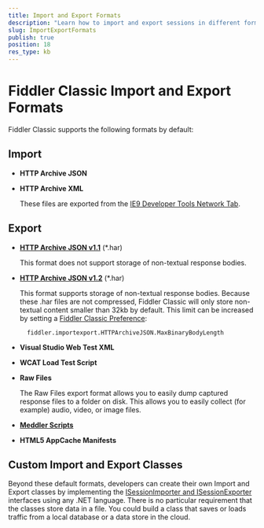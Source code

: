 ```yaml
---
title: Import and Export Formats
description: "Learn how to import and export sessions in different formats through the Fiddler Classic UI."
slug: ImportExportFormats
publish: true
position: 18
res_type: kb
---
```


Fiddler Classic Import and Export Formats
=================================

Fiddler Classic supports the following formats by default:

Import
------

+ **HTTP Archive JSON**

+ **HTTP Archive XML**
  
   These files are exported from the [IE9 Developer Tools Network Tab][1].

Export
------

+ **[HTTP Archive JSON v1.1][2]** (*.har)

   This format does not support storage of non-textual response bodies.

+ **[HTTP Archive JSON v1.2][3]** (*.har)

   This format supports storage of non-textual response bodies. Because these .har files are not compressed, Fiddler Classic will only store non-textual content smaller than 32kb by default. This limit can be increased by setting a [Fiddler Classic Preference][5]: 
   
        fiddler.importexport.HTTPArchiveJSON.MaxBinaryBodyLength

+ **Visual Studio Web Test XML**

+ **WCAT Load Test Script**

+ **Raw Files**

   The Raw Files export format allows you to easily dump captured response files to a folder on disk. This allows you to easily collect (for example) audio, video, or image files.

+ **[Meddler Scripts][4]**

+ **HTML5 AppCache Manifests**

Custom Import and Export Classes
--------------------------------

Beyond these default formats, developers can create their own Import and Export classes by implementing the [ISessionImporter and ISessionExporter][6] interfaces using any .NET language. There is no particular requirement that the classes store data in a file. You could build a class that saves or loads traffic from a local database or a data store in the cloud.

[1]: https://blogs.msdn.com/b/ie/archive/2010/04/22/ie9-developer-tools-network-tab.aspx
[2]: https://groups.google.com/forum/?fromgroups=#!forum/http-archive-specification
[3]: https://groups.google.com/forum/?fromgroups=#!forum/http-archive-specification
[4]: http://www.fiddler2.com/meddler/
[5]: ./FiddlerScript/FiddlerPrefs
[6]: ../Extend-Fiddler/ImporterExporterInterfaces
